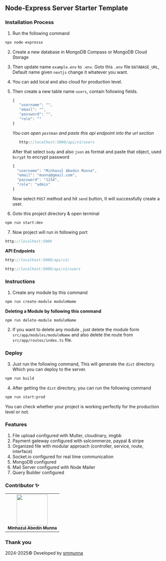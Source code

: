 ## Node-Express Server Starter Template

### Installation Process

1. Run the following command
```javascript
npx node-expressx
```
2. Create a new database in MongoDB Compass or MongoDB Cloud Storage
3. Then update  name `example.env` to `.env`. Goto this `.env` file `DATABASE_URL`, Default name given `nextjs` change it whatever you want.
4. You can add local and also cloud for production level.
5. Then create a new table name `users`, contain following fields.
   ```javascript
   {
      "username": "",
      "email": "",
      "password": "",
      "role": ""
   }
   ```
   *You can open `postman` and paste this api endpoint into the url section*
   ```javascript   
      http://localhost:5000/api/v1/users
   ```
   After that select `body` and also `json` as format and paste that object, used `bcrypt` to encrypt password
    ```javascript
   {
      "username": "Minhazul Abedin Munna",
      "email": "munna@gmail.com",
      "password": "1234",
      "role": "admin"
   }
   ```
   Now select `POST` method and hit `send` button, It will successfully create a user.
   
6. Goto this project directory & open terminal
```bash
npm run start:dev
```
7. Now project will run in following port
```javascript   
http://localhost:5000
```
**API Endpoints**
```javascript   
http://localhost:5000/api/v1/
```
```javascript   
http://localhost:5000/api/v1/users
```
### Instructions
1. Create any module by this command
```bash
npm run create-module moduleName
```
**Deleting a Module by following this command**
```bash
npm run delete-module moduleName
```
2. If you want to delete any module , just delete the module form `src/app/modules/moduleName` and also delete the route from `src/app/routes/index.ts` file.
### Deploy 
3. Just run the following command, This will generate the `dist` directory. Which you can deploy to the server.
```bash
npm run build
```
4. After getting the `dist` directory, you can run the following command
```bash
npm run start:prod
```
You can check whether your project is working perfectly for the production level or not.
### Features
1. File upload configured with Multer, cloudinary, imgbb
2. Payment gateway configured with sslcommerze, paypal & stripe
3. Organized file with modular approach (controller, service, route, interface)
4. Socket.io configured for real time communication
5. MongoDB configured
6. Mail Server configured with Node Mailer
7. Query Builder configured

### Contributor ✨

<!-- prettier-ignore-start -->
<!-- markdownlint-disable -->
<table>
  <tr>
    <td align="center">
        <a href="https://github.com/smmunna">
            <img src="https://avatars.githubusercontent.com/u/64527538?v=4" width="100px;" alt=""/><br />
            <sub><b>Minhazul Abedin Munna</b></sub>
        </a><br />
    </td>
  </tr>
</table>

<!-- markdownlint-restore -->
<!-- prettier-ignore-end -->

### Thank you
  2024-2025&copy; Developed by <a href="https://github.com/smmunna">smmunna</a>